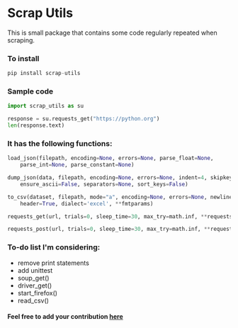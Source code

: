 # Scrap Utils
This is small package that contains some code regularly repeated when scraping.

### To install
```python
pip install scrap-utils
```

### Sample code
```python
import scrap_utils as su

response = su.requests_get("https://python.org")
len(response.text)
```


### It has the following functions:
```python
load_json(filepath, encoding=None, errors=None, parse_float=None,
	parse_int=None, parse_constant=None)

dump_json(data, filepath, encoding=None, errors=None, indent=4, skipkeys=False,
	ensure_ascii=False, separators=None, sort_keys=False)

to_csv(dataset, filepath, mode="a", encoding=None, errors=None, newline='',
	header=True, dialect='excel', **fmtparams)

requests_get(url, trials=0, sleep_time=30, max_try=math.inf, **requests_kwargs)

requests_post(url, trials=0, sleep_time=30, max_try=math.inf, **requests_kwargs)
```

### To-do list I'm considering:
* remove print statements
* add unittest
* soup_get()
* driver_get()
* start_firefox()
* read_csv()

#### Feel free to add your contribution [here](https://github.com/bizzyvinci/scrap-utils)